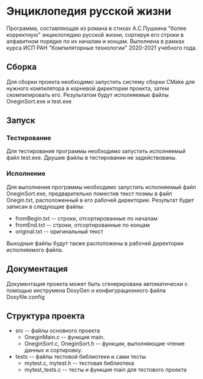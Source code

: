 ﻿# Энциклопедия русской жизни

Программа, составляющая из романа в стихах А.С.Пушкина "более корректную" энциклопедию русской жизни, сортируя его строки в алфавитном порядке по их началам и концам.
Выполнена в рамках курса ИСП РАН "Компиляторные технологии" 2020-2021 учебного года.

## Сборка
Для сборки проекта необходимо запустить систему сборки CMake для нужного компилятора в корневой директории проекта, затем скомпилировать его.
Результатом будут исполняемые файлы OneginSort.exe и test.exe

## Запуск
### Тестирование
Для тестирования программы необходимо запустить исполняемый файл test.exe. Друшие файлы в тестировании не задействованы.
### Исполнение
Для выполнения программы необходимо запустить исполняемый файл OneginSort.exe, предварительно поместив текст поэмы в файл Onegin.txt, расположенный в его рабочей директории.
Результат будет записан в следующие файлы:
 - fromBegin.txt -- строки, отсортированные по началам
 - fromEnd.txt -- строки, отсортированные по концам
 - original.txt -- оригинальный текст

Выходные файлы будут также расположены в рабочей директории исполняемого файла.

## Документация
Документация проекта может быть сгенерирована автоматически с помощью инструмена DoxyGen и конфигурационного файла Doxyfile.config

## Структура проекта
 * src -- файлы основного проекта
   * OneginMain.c -- функция main.
   * OneginSort.c, OneginSort.h -- функции, выполняющие чтение данных и сортировку.
 * tests -- файлы тестовой библиотеки и сами тесты
   * mytest.c, mytest.h -- тестовая библиотека
   * mytest_tests.c -- тесты и функция main для тестового проекта
